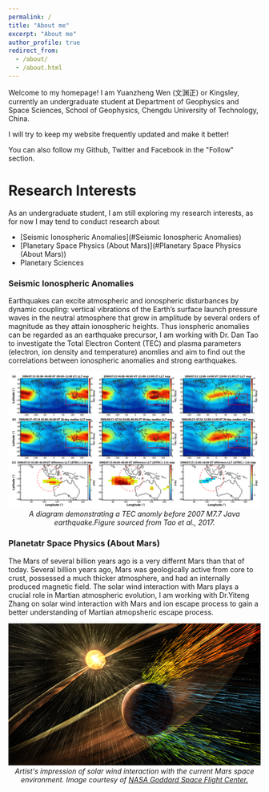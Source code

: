 ```yaml
---
permalink: /
title: "About me"
excerpt: "About me"
author_profile: true
redirect_from: 
  - /about/
  - /about.html
---
```

 Welcome to my homepage! I am Yuanzheng Wen (文渊正) or Kingsley, currently an undergraduate student at Department of Geophysics and Space Sciences, School of Geophysics, Chengdu University of Technology, China.
 
 I will try to keep my website frequently updated and make it better! 
 
 You can also follow my Github, Twitter and Facebook in the "Follow" section. 
 
Research Interests
======
As an undergraduate student, I am still exploring my research interests, as for now I may tend to conduct research about
* [Seismic Ionospheric Anomalies](#Seismic Ionospheric Anomalies)
* [Planetary Space Physics (About Mars)](#Planetary Space Physics (About Mars))
* Planetary Sciences

### Seismic Ionospheric Anomalies

Earthquakes can excite atmospheric and ionospheric disturbances by dynamic coupling: vertical vibrations of the Earth’s surface launch pressure waves in the neutral atmosphere that grow in amplitude by several orders of magnitude as they attain ionospheric heights. Thus ionspheric anomalies can be regarded as an earthquake precursor, I am working with Dr. Dan Tao to investigate the Total Electron Content (TEC) and plasma parameters (electron, ion density and temperature) anomlies and aim to find out the correlations between ionospheric anomalies and strong earthquakes.

<img src="../images/tao.png" alt="Drawing" /> 

<center> <em> A diagram demonstrating a TEC anomly before 2007 M7.7 Java earthquake.Figure sourced from <https://angeo.copernicus.org/articles/35/589/2017/">Tao et al., 2017</a>.</em> </center>

### Planetatr Space Physics (About Mars)

The Mars of several billion years ago is a very differnt Mars than that of today. Several billion years ago, Mars was geologically active from core to crust, possessed a much thicker atmosphere, and had an internally produced magnetic field. The solar wind interaction with Mars plays a crucial role in Martian atmospheric evolution, I am working with Dr.Yiteng Zhang on solar wind interaction with Mars and ion escape process to gain a better understanding of Martian atmopsheric escape process. 

<img src="../images/Maven_NASAGSFC.png" alt="Drawing" /> 

<center> <em> Artist's impression of solar wind interaction with the current Mars space environment. Image courtesy of <a href="https://www.nasa.gov/press-release/nasa-mission-reveals-speed-of-solar-wind-stripping-martian-atmosphere/">NASA Goddard Space Flight Center.</a> </em> </center>

